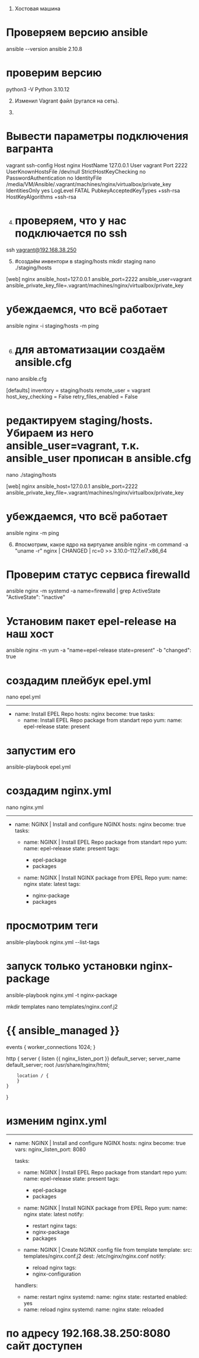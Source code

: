 1) Хостовая машина
# Проверяем версию ansible
ansible --version
ansible 2.10.8

# проверим версию
python3 -V
Python 3.10.12

2) Изменил Vagrant файл (ругался на сеть).

3)
# Вывести параметры подключения вагранта
 vagrant ssh-config
Host nginx
  HostName 127.0.0.1
  User vagrant
  Port 2222
  UserKnownHostsFile /dev/null
  StrictHostKeyChecking no
  PasswordAuthentication no
  IdentityFile /media/VM/Ansible/.vagrant/machines/nginx/virtualbox/private_key
  IdentitiesOnly yes
  LogLevel FATAL
  PubkeyAcceptedKeyTypes +ssh-rsa
  HostKeyAlgorithms +ssh-rsa

4) # проверяем, что у нас подключается по ssh
ssh vagrant@192.168.38.250

5) #создаём инвентори в staging/hosts
mkdir staging
nano ./staging/hosts

[web]
nginx ansible_host=127.0.0.1 ansible_port=2222 ansible_user=vagrant ansible_private_key_file=.vagrant/machines/nginx/virtualbox/private_key

# убеждаемся, что всё работает
ansible nginx -i staging/hosts -m ping

6) # для автоматизации создаём ansible.cfg
nano ansible.cfg

[defaults]
inventory = staging/hosts
remote_user = vagrant
host_key_checking = False
retry_files_enabled = False

# редактируем staging/hosts. Убираем из него ansible_user=vagrant, т.к. ansible_user прописан в ansible.cfg

nano ./staging/hosts

[web]
nginx ansible_host=127.0.0.1 ansible_port=2222 ansible_private_key_file=.vagrant/machines/nginx/virtualbox/private_key

# убеждаемся, что всё работает
ansible nginx -m ping

6) #посмотрим, какое ядро на виртуалке
ansible nginx -m command -a "uname -r"
nginx | CHANGED | rc=0 >>
3.10.0-1127.el7.x86_64

# Проверим статус сервиса firewalld
ansible nginx -m systemd -a name=firewalld | grep ActiveState
"ActiveState": "inactive"

# Установим пакет epel-release на наш хост
ansible nginx -m yum -a "name=epel-release state=present" -b
"changed": true

# создадим плейбук epel.yml
nano epel.yml

---
- name: Install EPEL Repo
  hosts: nginx
  become: true
  tasks:
    - name: Install EPEL Repo package from standart repo
      yum:
        name: epel-release
        state: present

# запустим его
ansible-playbook epel.yml

# создадим nginx.yml
nano nginx.yml

---
- name: NGINX | Install and configure NGINX
  hosts: nginx
  become: true
  tasks:
    - name: NGINX | Install EPEL Repo package from standart repo
      yum:
        name: epel-release
        state: present
      tags:
        - epel-package
        - packages

    - name: NGINX | Install NGINX package from EPEL Repo
      yum:
        name: nginx
        state: latest
      tags:
        - nginx-package
        - packages


# просмотрим теги
ansible-playbook nginx.yml --list-tags

# запуск только установки nginx-package
ansible-playbook nginx.yml -t nginx-package

mkdir templates
nano templates/nginx.conf.j2

# {{ ansible_managed }}
events {
    worker_connections 1024;
}

http {
    server {
        listen       {{ nginx_listen_port }} default_server;
        server_name  default_server;
        root         /usr/share/nginx/html;

        location / {
        }
    }
}


# изменим nginx.yml

---
- name: NGINX | Install and configure NGINX
  hosts: nginx
  become: true
  vars:
    nginx_listen_port: 8080

  tasks:
    - name: NGINX | Install EPEL Repo package from standart repo
      yum:
        name: epel-release
        state: present
      tags:
        - epel-package
        - packages

    - name: NGINX | Install NGINX package from EPEL Repo
      yum:
        name: nginx
        state: latest
      notify:
        - restart nginx
      tags:
        - nginx-package
        - packages

    - name: NGINX | Create NGINX config file from template
      template:
        src: templates/nginx.conf.j2
        dest: /etc/nginx/nginx.conf
      notify:
        - reload nginx
      tags:
        - nginx-configuration

  handlers:
    - name: restart nginx
      systemd:
        name: nginx
        state: restarted
        enabled: yes
    - name: reload nginx
      systemd:
        name: nginx
        state: reloaded



# по адресу 192.168.38.250:8080 сайт доступен